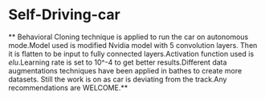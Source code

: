 # Self-Driving-car
** Behavioral Cloning technique is applied to run the car on autonomous mode.Model used is modified Nvidia model with 
5 convolution layers. Then it is flatten to be input to fully connected layers.Activation function used is _elu_.Learning
rate is set to 10^-4 to get better results.Different data augmentations techniques have been applied in bathes to create 
more datasets. Still the work is on as car is deviating from the track.Any recommendations are WELCOME.**
